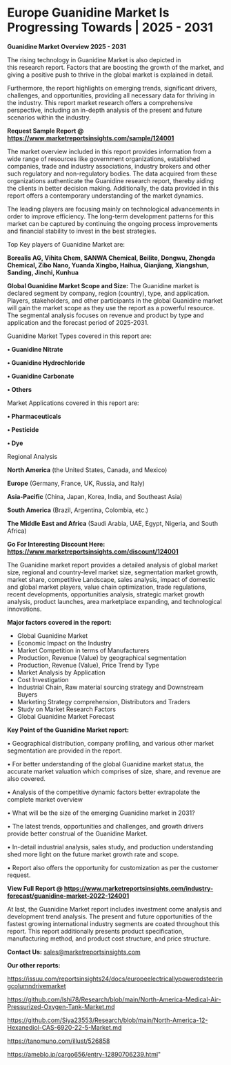 # Europe Guanidine Market Is Progressing Towards | 2025 - 2031

<Strong> Guanidine Market Overview 2025 - 2031</strong>

The rising technology in Guanidine Market is also depicted in this research report. Factors that are boosting the growth of the market, and giving a positive push to thrive in the global market is explained in detail.

Furthermore, the report highlights on emerging trends, significant drivers, challenges, and opportunities, providing all necessary data for thriving in the industry. This report market research offers a comprehensive perspective, including an in-depth analysis of the present and future scenarios within the industry.

<strong>Request Sample Report @ <a href=https://www.marketreportsinsights.com/sample/124001>https://www.marketreportsinsights.com/sample/124001</a></strong>

The market overview included in this report provides information from a wide range of resources like government organizations, established companies, trade and industry associations, industry brokers and other such regulatory and non-regulatory bodies. The data acquired from these organizations authenticate the Guanidine research report, thereby aiding the clients in better decision making. Additionally, the data provided in this report offers a contemporary understanding of the market dynamics.

The leading players are focusing mainly on technological advancements in order to improve efficiency. The long-term development patterns for this market can be captured by continuing the ongoing process improvements and financial stability to invest in the best strategies.

Top Key players of Guanidine Market are:

<strong>Borealis AG, Vihita Chem, SANWA Chemical, Beilite, Dongwu, Zhongda Chemical, Zibo Nano, Yuanda Xingbo, Haihua, Qianjiang, Xiangshun, Sanding, Jinchi, Kunhua</strong>

<strong><b>Global Guanidine Market Scope and Size:</b></strong>
The Guanidine market is declared segment by company, region (country), type, and application. Players, stakeholders, and other participants in the global Guanidine market will gain the market scope as they use the report as a powerful resource. The segmental analysis focuses on revenue and product by type and application and the forecast period of 2025-2031.

Guanidine Market Types covered in this report are:

<strong>• Guanidine Nitrate

• Guanidine Hydrochloride

• Guanidine Carbonate

• Others</strong>

Market Applications covered in this report are:

<strong>• Pharmaceuticals

• Pesticide

• Dye</strong> 

Regional Analysis

<strong>North America</strong> (the United States, Canada, and Mexico)

<strong>Europe</strong> (Germany, France, UK, Russia, and Italy)

<strong>Asia-Pacific</strong> (China, Japan, Korea, India, and Southeast Asia)

<strong>South America</strong> (Brazil, Argentina, Colombia, etc.)

<strong>The Middle East and Africa</strong> (Saudi Arabia, UAE, Egypt, Nigeria, and South Africa)

<strong>Go For Interesting Discount Here: <a href=https://www.marketreportsinsights.com/discount/124001>https://www.marketreportsinsights.com/discount/124001</a></strong>

The Guanidine market report provides a detailed analysis of global market size, regional and country-level market size, segmentation market growth, market share, competitive Landscape, sales analysis, impact of domestic and global market players, value chain optimization, trade regulations, recent developments, opportunities analysis, strategic market growth analysis, product launches, area marketplace expanding, and technological innovations.

<strong><b>Major factors covered in the report:</b></strong>
<ul>
  <li>Global Guanidine Market </li>
  <li>Economic Impact on the Industry</li>
  <li>Market Competition in terms of Manufacturers</li>
  <li>Production, Revenue (Value) by geographical segmentation</li>
  <li>Production, Revenue (Value), Price Trend by Type</li>
  <li>Market Analysis by Application</li>
  <li>Cost Investigation</li>
  <li>Industrial Chain, Raw material sourcing strategy and Downstream Buyers</li>
  <li>Marketing Strategy comprehension, Distributors and Traders</li>
  <li>Study on Market Research Factors</li>
  <li>Global Guanidine Market Forecast</li>
</ul>

<strong><b>Key Point of the Guanidine Market report:</b></strong>

• Geographical distribution, company profiling, and various other market segmentation are provided in the report.

• For better understanding of the global Guanidine market status, the accurate market valuation which comprises of size, share, and revenue are also covered.

• Analysis of the competitive dynamic factors better extrapolate the complete market overview

• What will be the size of the emerging Guanidine market in 2031?

• The latest trends, opportunities and challenges, and growth drivers provide better construal of the Guanidine Market.

• In-detail industrial analysis, sales study, and production understanding shed more light on the future market growth rate and scope.

• Report also offers the opportunity for customization as per the customer request.

<strong><b>View Full Report @ <a href=https://www.marketreportsinsights.com/industry-forecast/guanidine-market-2022-124001>https://www.marketreportsinsights.com/industry-forecast/guanidine-market-2022-124001</a></b></strong>


At last, the Guanidine Market report includes investment come analysis and development trend analysis. The present and future opportunities of the fastest growing international industry segments are coated throughout this report. This report additionally presents product specification, manufacturing method, and product cost structure, and price structure.

<strong>Contact Us:</strong>
sales@marketreportsinsights.com

<strong>Our other reports:</strong>

<a href=https://issuu.com/reportsinsights24/docs/europeelectricallypoweredsteeringcolumndrivemarket>https://issuu.com/reportsinsights24/docs/europeelectricallypoweredsteeringcolumndrivemarket</a>

<a href=https://github.com/Ishi78/Research/blob/main/North-America-Medical-Air-Pressurized-Oxygen-Tank-Market.md>https://github.com/Ishi78/Research/blob/main/North-America-Medical-Air-Pressurized-Oxygen-Tank-Market.md</a>

<a href=https://github.com/Siya23553/Research/blob/main/North-America-12-Hexanediol-CAS-6920-22-5-Market.md>https://github.com/Siya23553/Research/blob/main/North-America-12-Hexanediol-CAS-6920-22-5-Market.md</a>

<a href=https://tanomuno.com/illust/526858>https://tanomuno.com/illust/526858</a>

<a href=https://ameblo.jp/cargo656/entry-12890706239.html>https://ameblo.jp/cargo656/entry-12890706239.html</a>"

